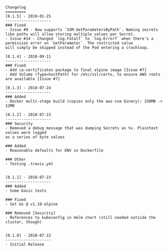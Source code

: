 	Changelog
	=========
	[0.1.5] - 2019-01-25
	--------------------
	### Fixed
	- Issue #9 - Now supports `SSM.GetParametersByPath`. Naming secrets like paths will allow storing multiple values per Secret.
	- Issue #14 - Changed `log.Fatalf` to `log.Errorf` when there's a permission error on `GetParameter`. The restricted value
	will simply be skipped instead of the Pod entering a crashloop.

	[0.1.4] - 2018-09-11
	--------------------
	### Fixed
	- Add ca-certificates package to final alpine image [Issue #7]
	- Add Volume (Type=hostPath) for /etc/ssl/certs, to ensure AWS roots are available [Issue #7]

	[0.1.3] - 2018-07-24
	--------------------
	### Added
	- Docker multi-stage build (copies only the aws-ssm binary): 330MB -> 12MB

	[0.1.2] - 2018-07-23
	--------------------
	### Security
	- Removed a debug message that was dumping Secrets as %v. Plaintext values were logged
	as a series of byte values

	### Added
	- Reasonable defaults for ENV in Dockerfile

	### Other
	- Testing .travis.yml


	[0.1.1] - 2018-07-23
	--------------------
	### Added
	- Some basic tests

	### Fixed
	- Set Go @ v1.10-alpine

	### Removed [Security]
	- References to kubeconfig in Helm chart (still needed outside the cluster, though)


	[0.1.0] - 2018-07-22
	--------------------
	- Initial Release
